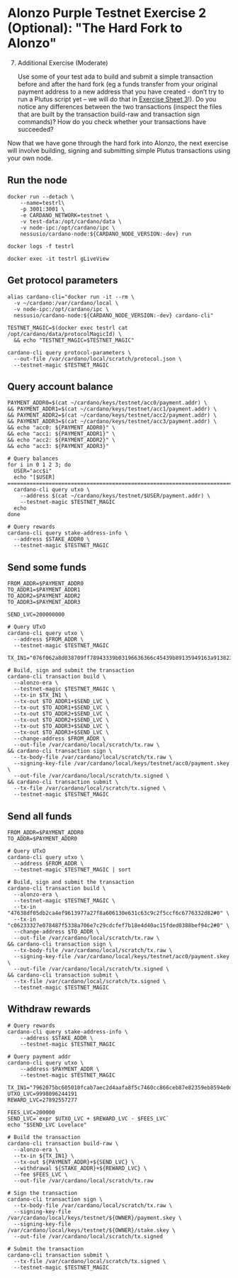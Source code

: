 # Alonzo Purple Testnet Exercise 2 (Optional): "The Hard Fork to Alonzo"

7. Additional Exercise (Moderate)

	Use some of your test ada to build and submit a simple transaction before and after the hard fork (eg a funds transfer from your original payment address to a new address that you have created - don’t try to run a Plutus script yet – we will do that in [Exercise Sheet 3](3_Alonzo-purple-exercise-3.md)!).  Do you notice any differences between the two transactions (inspect the files that are built by the transaction build-raw and transaction sign commands)?  How do you check whether your transactions have succeeded?

  Now that we have gone through the hard fork into Alonzo, the next exercise will involve building, signing and submitting simple Plutus transactions using your own node.  

## Run the node

```
docker run --detach \
    --name=testrl\
    -p 3001:3001 \
    -e CARDANO_NETWORK=testnet \
    -v test-data:/opt/cardano/data \
    -v node-ipc:/opt/cardano/ipc \
    nessusio/cardano-node:${CARDANO_NODE_VERSION:-dev} run

docker logs -f testrl

docker exec -it testrl gLiveView
```

## Get protocol parameters

```
alias cardano-cli="docker run -it --rm \
  -v ~/cardano:/var/cardano/local \
  -v node-ipc:/opt/cardano/ipc \
  nessusio/cardano-node:${CARDANO_NODE_VERSION:-dev} cardano-cli"

TESTNET_MAGIC=$(docker exec testrl cat /opt/cardano/data/protocolMagicId) \
  && echo "TESTNET_MAGIC=$TESTNET_MAGIC"

cardano-cli query protocol-parameters \
  --out-file /var/cardano/local/scratch/protocol.json \
  --testnet-magic $TESTNET_MAGIC
```

## Query account balance

```
PAYMENT_ADDR0=$(cat ~/cardano/keys/testnet/acc0/payment.addr) \
&& PAYMENT_ADDR1=$(cat ~/cardano/keys/testnet/acc1/payment.addr) \
&& PAYMENT_ADDR2=$(cat ~/cardano/keys/testnet/acc2/payment.addr) \
&& PAYMENT_ADDR3=$(cat ~/cardano/keys/testnet/acc3/payment.addr) \
&& echo "acc0: ${PAYMENT_ADDR0}" \
&& echo "acc1: ${PAYMENT_ADDR1}" \
&& echo "acc2: ${PAYMENT_ADDR2}" \
&& echo "acc3: ${PAYMENT_ADDR3}"

# Query balances
for i in 0 1 2 3; do
  USER="acc$i"
  echo "[$USER] ==============================================================================="
  cardano-cli query utxo \
    --address $(cat ~/cardano/keys/testnet/$USER/payment.addr) \
    --testnet-magic $TESTNET_MAGIC
  echo
done

# Query rewards
cardano-cli query stake-address-info \
  --address $STAKE_ADDR0 \
  --testnet-magic $TESTNET_MAGIC
```

## Send some funds

```
FROM_ADDR=$PAYMENT_ADDR0
TO_ADDR1=$PAYMENT_ADDR1
TO_ADDR2=$PAYMENT_ADDR2
TO_ADDR3=$PAYMENT_ADDR3

SEND_LVC=200000000

# Query UTxO
cardano-cli query utxo \
  --address $FROM_ADDR \
  --testnet-magic $TESTNET_MAGIC

TX_IN1="076f062a8d038709ff78943339b03196636366c45439b89135949163a9138232#0"

# Build, sign and submit the transaction
cardano-cli transaction build \
  --alonzo-era \
  --testnet-magic $TESTNET_MAGIC \
  --tx-in $TX_IN1 \
  --tx-out $TO_ADDR1+$SEND_LVC \
  --tx-out $TO_ADDR1+$SEND_LVC \
  --tx-out $TO_ADDR2+$SEND_LVC \
  --tx-out $TO_ADDR2+$SEND_LVC \
  --tx-out $TO_ADDR3+$SEND_LVC \
  --tx-out $TO_ADDR3+$SEND_LVC \
  --change-address $FROM_ADDR \
  --out-file /var/cardano/local/scratch/tx.raw \
&& cardano-cli transaction sign \
  --tx-body-file /var/cardano/local/scratch/tx.raw \
  --signing-key-file /var/cardano/local/keys/testnet/acc0/payment.skey \
  --out-file /var/cardano/local/scratch/tx.signed \
&& cardano-cli transaction submit \
  --tx-file /var/cardano/local/scratch/tx.signed \
  --testnet-magic $TESTNET_MAGIC
```

## Send all funds

```
FROM_ADDR=$PAYMENT_ADDR0
TO_ADDR=$PAYMENT_ADDR0

# Query UTxO
cardano-cli query utxo \
  --address $FROM_ADDR \
  --testnet-magic $TESTNET_MAGIC | sort

# Build, sign and submit the transaction
cardano-cli transaction build \
  --alonzo-era \
  --testnet-magic $TESTNET_MAGIC \
  --tx-in "47638df05db2ca4ef9613977a27f8a606130e631c63c9c2f5ccf6c6776332d82#0" \
  --tx-in "c06233327e078487f5338a706e7c29cdcfef7b18e4d40ac15fded0388bef94c2#0" \
  --change-address $TO_ADDR \
  --out-file /var/cardano/local/scratch/tx.raw \
&& cardano-cli transaction sign \
  --tx-body-file /var/cardano/local/scratch/tx.raw \
  --signing-key-file /var/cardano/local/keys/testnet/acc0/payment.skey \
  --out-file /var/cardano/local/scratch/tx.signed \
&& cardano-cli transaction submit \
  --tx-file /var/cardano/local/scratch/tx.signed \
  --testnet-magic $TESTNET_MAGIC
```

## Withdraw rewards

```
# Query rewards
cardano-cli query stake-address-info \
    --address $STAKE_ADDR \
    --testnet-magic $TESTNET_MAGIC

# Query payment addr
cardano-cli query utxo \
    --address $PAYMENT_ADDR \
    --testnet-magic $TESTNET_MAGIC

TX_IN1="7962075bc605010fcab7aec2d4aafa8f5c7460cc866ceb87e82359eb8594e0d6#1"
UTXO_LVC=9998096244191
REWARD_LVC=27892557277

FEES_LVC=200000
SEND_LVC=`expr $UTXO_LVC + $REWARD_LVC - $FEES_LVC`
echo "$SEND_LVC Lovelace"

# Build the transaction
cardano-cli transaction build-raw \
  --alonzo-era \
  --tx-in ${TX_IN1} \
  --tx-out ${PAYMENT_ADDR}+${SEND_LVC} \
  --withdrawal ${STAKE_ADDR}+${REWARD_LVC} \
  --fee $FEES_LVC \
  --out-file /var/cardano/local/scratch/tx.raw

# Sign the transaction
cardano-cli transaction sign \
  --tx-body-file /var/cardano/local/scratch/tx.raw \
  --signing-key-file /var/cardano/local/keys/testnet/${OWNER}/payment.skey \
  --signing-key-file /var/cardano/local/keys/testnet/${OWNER}/stake.skey \
  --out-file /var/cardano/local/scratch/tx.signed

# Submit the transaction
cardano-cli transaction submit \
  --tx-file /var/cardano/local/scratch/tx.signed \
  --testnet-magic $TESTNET_MAGIC
```
